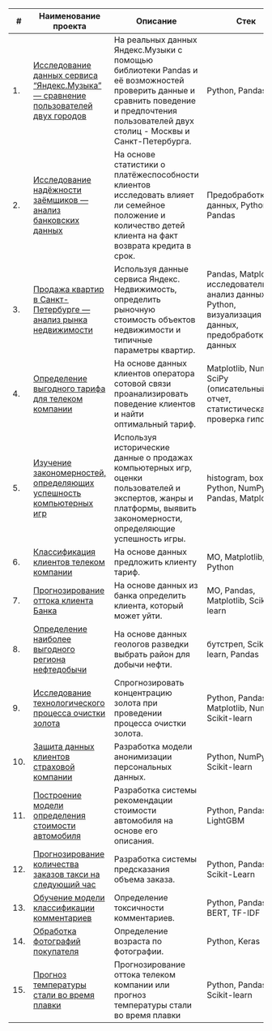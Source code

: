 | #    | Наименование проекта                | Описание                                                     | Стек                    |
| ---- | ------------------------------------------------------------ | ------------------------------------------------------------ | ----------------------- |
| 1.   | [Исследование данных сервиса “Яндекс.Музыка” — сравнение пользователей двух городов](https://github.com/KseniiaBogatenkova/Portfolio/tree/main/01_basic_python) | На реальных данных Яндекс.Музыки с помощью библиотеки Pandas и её возможностей проверить данные и сравнить поведение и предпочтения пользователей двух столиц - Москвы и Санкт-Петербурга. | Python, Pandas |
| 2.   | [Исследование надёжности заёмщиков — анализ банковских данных](https://github.com/KseniiaBogatenkova/Portfolio/tree/main/02_data_preprocessing) | На основе статистики о платёжеспособности клиентов исследовать влияет ли семейное положение и количество детей клиента на факт возврата кредита в срок. | Предобработка данных, Python, Pandas |
| 3.   | [Продажа квартир в Санкт-Петербурге — анализ рынка недвижимости](https://github.com/KseniiaBogatenkova/Portfolio/tree/main/03_research_data_analysis) | Используя данные сервиса Яндекс. Недвижимость, определить рыночную стоимость объектов недвижимости и типичные параметры квартир. | Pandas, Matplotlib, исследовательский анализ данных, Python, визуализация данных, предобработка данных |
| 4.   | [Определение выгодного тарифа для телеком компании](https://github.com/KseniiaBogatenkova/Portfolio/tree/main/04_statistical_data_analysis) | На основе данных клиентов оператора сотовой связи проанализировать поведение клиентов и найти оптимальный тариф. | Matplotlib, NumPy, SciPy (описательный отчет, статистическая проверка гипотез) |
| 5.   | [Изучение закономерностей, определяющих успешность компьютерных игр](https://github.com/KseniiaBogatenkova/Portfolio/tree/main/05_composite_project_1) | Используя исторические данные о продажах компьютерных игр, оценки пользователей и экспертов, жанры и платформы, выявить закономерности, определяющие успешность игры. | histogram, boxplot, Python, NumPy, Pandas, Matplotlib |
| 6.   | [Классификация клиентов телеком компании](https://github.com/KseniiaBogatenkova/Portfolio/tree/main/06_machine_learning) | На основе данных предложить клиенту тариф. | МО, Matplotlib, Python |
| 7.   | [Прогнозирование оттока клиента Банка](https://github.com/your_username/your_repo_link) | На основе данных из банка определить клиента, который может уйти. | МО, Pandas, Matplotlib, Scikit-learn |
| 8.   | [Определение наиболее выгодного региона нефтедобычи](https://github.com/your_username/your_repo_link) | На основе данных геологов разведки выбрать район для добычи нефти. | бутстреп, Scikit-learn, Pandas |
| 9.   | [Исследование технологического процесса очистки золота](https://github.com/your_username/your_repo_link) | Спрогнозировать концентрацию золота при проведении процесса очистки золота. | Python, Pandas, Matplotlib, NumPy, Scikit-learn |
| 10.   | [Защита данных клиентов страховой компании](https://github.com/your_username/your_repo_link) | Разработка модели анонимизации персональных данных. | Python, NumPy, Scikit-learn |
| 11.   | [Построение модели определения стоимости автомобиля](https://github.com/your_username/your_repo_link) | Разработка системы рекомендации стоимости автомобиля на основе его описания. | Python, Pandas, LightGBM |
| 12.   | [Прогнозирование количества заказов такси на следующий час](https://github.com/your_username/your_repo_link) | Разработка системы предсказания объема заказа. | Python, Pandas, Scikit-Learn |
| 13.   | [Обучение модели классификации комментариев](https://github.com/KseniiaBogatenkova/Portfolio/blob/main/13_machine_learning_for_texts/13_machine_learning_for_texts.ipynb) | Определение токсичности комментариев. | Python, Pandas, BERT, TF-IDF |
| 14.   | [Обработка фотографий покупателя](https://github.com/KseniiaBogatenkova/Portfolio/blob/main/14_%D1%81omputer_vision/14_%D1%81omputer_vision.ipynb) | Определение возраста по фотографии. | Python, Keras |
| 15.   | [Прогноз температуры стали во время плавки](https://github.com/KseniiaBogatenkova/Portfolio/blob/main/15_final_project/15_final_project.ipynb) | Прогнозирование оттока телеком компании или прогноз температуры стали во время плавки | Python, Pandas, Scikit-learn |
